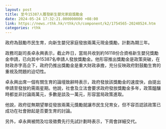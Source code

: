 ```yaml
---
layout: post
title: 至今15387人獲發新生嬰兒家庭獎勵金
date: 2024-05-24 17:32:21.000000000 +08:00
link: https://news.rthk.hk/rthk/ch/component/k2/1754565-20240524.htm
categories: rthk
---
```


政府為鼓勵市民生育，向新生嬰兒家庭發放兩萬元現金獎勵，計劃為期三年。 

政務司副司長卓永興表示，截止昨日，當局共收到約16118份合資格新生嬰兒獎勵金申請，已向其中15387名申請人發放獎勵金。他形容推出獎勵金是政策突破，在財政赤字高企下，政府仍推出獎勵金是重大財政承擔，充分反映政府對鼓勵生育的重視及問題的迫切性。

卓永興出席一個有關生育的論壇致辭時表示，政府發放該獎勵金的速度快，由提出申請至發放約需兩星期。他說，社會及立法會要求政府發放獎勵金多年，政策醞釀時都並非討論兩萬元，多數是談及一萬元，形容當局政策進取。

他說，政府從無期望單從發放兩萬元獎勵就讓市民生兒育女，但不容否認該政策已成功在社會掀起是否要生育的討論。 

另外，卓永興被問及垃圾徵費先行先試計劃時表示，下周會詳細交代。
